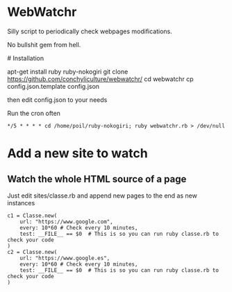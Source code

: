 # WebWatchr

Silly script to periodically check webpages modifications.

No bullshit gem from hell.

# Installation

   apt-get install ruby ruby-nokogiri
   git clone https://github.com/conchyliculture/webwatchr/
   cd webwatchr
   cp config.json.template config.json

then edit config.json to your needs

Run the cron often

    */5 * * * * cd /home/poil/ruby-nokogiri; ruby webwatchr.rb > /dev/null

# Add a new site to watch

## Watch the whole HTML source of a page

Just edit sites/classe.rb and append new pages to the end as new instances

    c1 = Classe.new(
        url: "https://www.google.com", 
        every: 10*60 # Check every 10 minutes,
        test: __FILE__ == $0  # This is so you can run ruby classe.rb to check your code
    )
    c2 = Classe.new(
        url: "https://www.google.es", 
        every: 10*60 # Check every 10 minutes,
        test: __FILE__ == $0  # This is so you can run ruby classe.rb to check your code
    )
